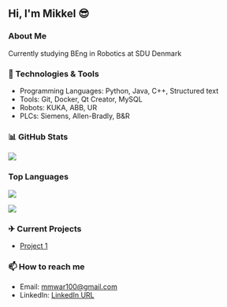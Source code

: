 ## Hi, I'm Mikkel 😎

### About Me 
 Currently studying BEng in Robotics at SDU Denmark

### 🔧 Technologies & Tools
- Programming Languages: Python, Java, C++, Structured text
- Tools: Git, Docker, Qt Creator, MySQL
- Robots: KUKA, ABB, UR
- PLCs: Siemens, Allen-Bradly, B&R

### 📊 GitHub Stats
![](https://github-readme-stats.vercel.app/api?username=TheWolfKing-Git&show_icons=true&theme=radical)

### Top Languages
![](https://github-readme-stats.vercel.app/api/top-langs/?username=TheWolfKing-Git&theme=dark&hide_border=false&include_all_commits=true&count_private=true&layout=compact)

![](https://komarev.com/ghpvc/?username=TheWolfKing-Git&color=brightgreen)

### ✈ Current Projects
- [Project 1](https://github.com/MVesterled/KasteRobot.git)

### 📫 How to reach me
- Email: mmwar100@gmail.com
- LinkedIn: [LinkedIn URL](https://www.linkedin.com/in/mlnc/)

